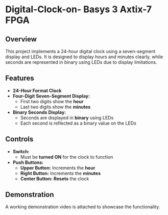 # Digital-Clock-on- Basys 3 Axtix-7 FPGA
## Overview

This project implements a 24-hour digital clock using a seven-segment display and LEDs. It is designed to display hours and minutes clearly, while seconds are represented in binary using LEDs due to display limitations.

## Features

- **24-Hour Format Clock**
- **Four-Digit Seven-Segment Display:**
  - First two digits show the **hour**
  - Last two digits show the **minutes**
- **Binary Seconds Display:**
  - Seconds are displayed in **binary** using LEDs
  - Each second is reflected as a binary value on the LEDs

## Controls

- **Switch:**
  - Must be **turned ON** for the clock to function
- **Push Buttons:**
  - **Upper Button:** Increments the **hour**
  - **Right Button:** Increments the **minutes**
  - **Center Button:** **Resets** the clock

## Demonstration

A working demonstration video is attached to showcase the functionality.
